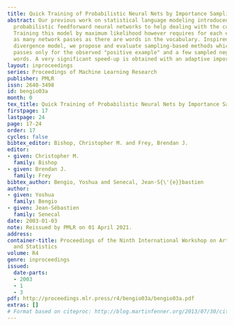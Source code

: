 ```yaml
---
title: Quick Training of Probabilistic Neural Nets by Importance Sampling
abstract: Our previous work on statistical language modeling introduced the use of
  probabilistic feedforward neural networks to help dealing with the curse of dimensionality.
  Training this model by maximum likelihood however requires for each example to perform
  as many network passes as there are words in the vocabulary. Inspired by the contrastive
  divergence model, we propose and evaluate sampling-based methods which require network
  passes only for the observed "positive example" and a few sampled negative example
  words. A very significant speed-up is obtained with an adaptive importance sampling.
layout: inproceedings
series: Proceedings of Machine Learning Research
publisher: PMLR
issn: 2640-3498
id: bengio03a
month: 0
tex_title: Quick Training of Probabilistic Neural Nets by Importance Sampling
firstpage: 17
lastpage: 24
page: 17-24
order: 17
cycles: false
bibtex_editor: Bishop, Christopher M. and Frey, Brendan J.
editor:
- given: Christopher M.
  family: Bishop
- given: Brendan J.
  family: Frey
bibtex_author: Bengio, Yoshua and Senecal, Jean-S{\'{e}}bastien
author:
- given: Yoshua
  family: Bengio
- given: Jean-Sébastien
  family: Senecal
date: 2003-01-03
note: Reissued by PMLR on 01 April 2021.
address:
container-title: Proceedings of the Ninth International Workshop on Artificial Intelligence
  and Statistics
volume: R4
genre: inproceedings
issued:
  date-parts:
  - 2003
  - 1
  - 3
pdf: http://proceedings.mlr.press/r4/bengio03a/bengio03a.pdf
extras: []
# Format based on citeproc: http://blog.martinfenner.org/2013/07/30/citeproc-yaml-for-bibliographies/
---
```

